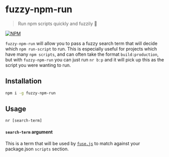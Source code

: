 # fuzzy-npm-run

> Run npm scripts quickly and fuzzily 🏃

[![NPM](https://nodei.co/npm/fuzzy-npm-run.png)](https://nodei.co/npm/fuzzy-npm-run/)

`fuzzy-npm-run` will allow you to pass a fuzzy search term that will decide which `npm run-script` to run. This is especially useful for projects which have many `npm scripts`, and can often take the format `build:production`, but with `fuzzy-npm-run` you can just run `nr b:p` and it will pick up this as the script you were wanting to run.

## Installation
```bash
npm i -g fuzzy-npm-run
```

## Usage
`nr [search-term]`

#### `search-term` argument
This is a term that will be used by [`fuse.js`](http://fusejs.io/) to match against your package.json `scripts` section.
